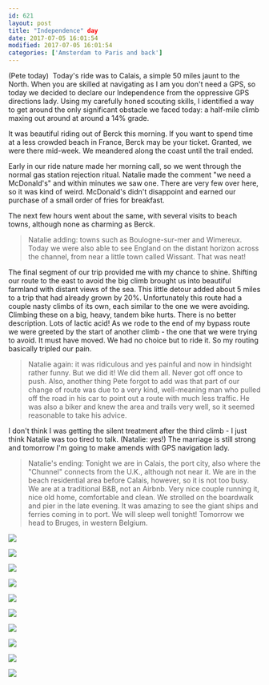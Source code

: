 ```yaml
---
id: 621
layout: post
title: "Independence" day
date: 2017-07-05 16:01:54
modified: 2017-07-05 16:01:54
categories: ['Amsterdam to Paris and back']
---
```


(Pete today)  Today's ride was to Calais, a simple 50 miles jaunt to the North. When you are skilled at navigating as I am you don't need a GPS, so today we decided to declare our Independence from the oppressive GPS directions lady. Using my carefully honed scouting skills, I identified a way to get around the only significant obstacle we faced today: a half-mile climb maxing out around at around a 14% grade.

It was beautiful riding out of Berck this morning. If you want to spend time at a less crowded beach in France, Berck may be your ticket. Granted, we were there mid-week. We meandered along the coast until the trail ended.

Early in our ride nature made her morning call, so we went through the normal gas station rejection ritual. Natalie made the comment "we need a McDonald's" and within minutes we saw one. There are very few over here, so it was kind of weird. McDonald's didn't disappoint and earned our purchase of a small order of fries for breakfast.

The next few hours went about the same, with several visits to beach towns, although none as charming as Berck. 

> Natalie adding: towns such as Boulogne-sur-mer and Wimereux. Today we were also able to see England on the distant horizon across the channel, from near a little town called Wissant. That was neat!


The final segment of our trip provided me with my chance to shine. Shifting our route to the east to avoid the big climb brought us into beautiful farmland with distant views of the sea. This little detour added about 5 miles to a trip that had already grown by 20%. Unfortunately this route had a couple nasty climbs of its own, each similar to the one we were avoiding. Climbing these on a big, heavy, tandem bike hurts. There is no better description. Lots of lactic acid! As we rode to the end of my bypass route we were greeted by the start of another climb - the one that we were trying to avoid. It must have moved. We had no choice but to ride it. So my routing basically tripled our pain. 

> Natalie again: it was ridiculous and yes painful and now in hindsight rather funny. But we did it! We did them all. Never got off once to push. Also, another thing Pete forgot to add was that part of our change of route was due to a very kind, well-meaning man who pulled off the road in his car to point out a route with much less traffic. He was also a biker and knew the area and trails very well, so it seemed reasonable to take his advice.


I don't think I was getting the silent treatment after the third climb - I just think Natalie was too tired to talk. (Natalie: yes!) The marriage is still strong and tomorrow I'm going to make amends with GPS navigation lady.

> Natalie's ending: Tonight we are in Calais, the port city, also where the "Chunnel" connects from the U.K., although not near it. We are in the beach residential area before Calais, however, so it is not too busy. We are at a traditional B&B, not an Airbnb. Very nice couple running it, nice old home, comfortable and clean. We strolled on the boardwalk and pier in the late evening. It was amazing to see the giant ships and ferries coming in to port. We will sleep well tonight! Tomorrow we head to Bruges, in western Belgium.


![](https://whitingpt.files.wordpress.com/2017/07/img_20170705_140009087.jpg)

![](https://whitingpt.files.wordpress.com/2017/07/img_20170705_090518305.jpg)

![](https://whitingpt.files.wordpress.com/2017/07/img_20170705_114915419.jpg)

![](https://whitingpt.files.wordpress.com/2017/07/img_20170705_0907232111.jpg)

![](https://whitingpt.files.wordpress.com/2017/07/img_20170705_115228400_hdr.jpg)

![](https://whitingpt.files.wordpress.com/2017/07/img_20170705_094054896.jpg)

![](https://whitingpt.files.wordpress.com/2017/07/img_20170705_150423982.jpg)

![](https://whitingpt.files.wordpress.com/2017/07/img_20170705_210956168_hdr.jpg)

![](https://whitingpt.files.wordpress.com/2017/07/img_20170705_210956168_hdr.jpg)

![](https://whitingpt.files.wordpress.com/2017/07/img_20170705_211359435.jpg)

